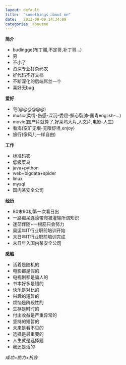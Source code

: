 ```yaml
---
layout: default
title:  "somethings about me"
date:   2013-09-09 14:34:09
categories: aboutme
---
```


**简介**

+ budingge(布丁阁,不定哥,补丁哥...)
+ 男
+ 不小了
+ 资深专业打杂码农
+ 好代码不好文档
+ 不断深化的后端屌丝一个
+ 喜好无bug

**爱好**

+ 宅(@@@@@@)
+ music(柔情-伤感-深沉-委屈-撕心裂肺-国粤english-...)
+ movie(国产片就算了,好莱坞大片,人文片,电影-人生)
+ 看海(空旷无垠-无限舒坦,enjoy)
+ 旅行(像风儿一样自由)


**工作**

+ 标准码农
+ 低级菜鸟
+ java+python
+ web+bigdata+spider
+ linux
+ mysql
+ 国内某安全公司

**经历**

+ 80末90初第一次看日出
+ 一路痴呆连滚带爬被灌输所谓知识
+ 迷茫伴随+一根筋只会努力
+ 奥运年IT行业职前培训开始
+ 末日年IT行业职前培训完成
+ 末日年入国内某安全公司

**感触**

+ 活着是随机的
+ 电影都是假的
+ 电视剧都是骗人的
+ 书本好多是错的
+ 快乐是对比的
+ 兴趣的短暂的
+ 烦恼是阶段性的
+ 生存是时时的
+ 付出收益是严重异常的
+ 坚持的短暂的
+ 未来是看不见的
+ 选择是最重要的
+ 人生就是选择题
+ 我还是活的


*成功=能力+机会*



